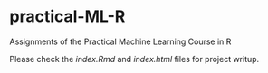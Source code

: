# practical-ML-R
Assignments of the Practical Machine Learning Course in R

Please check the *index.Rmd* and *index.html* files for project writup.

